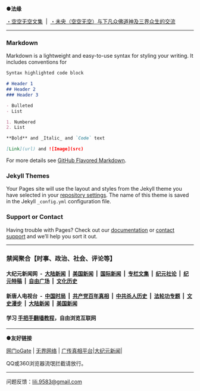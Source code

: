 **●法缘**

[・空空无空文集](https://github.com/lanna2019/lanna2019.github.io/issues/65#issue-454113136) &nbsp;|&nbsp; 
[・未央（空空无空）与下凡众佛道神及三界众生的交流](https://github.com/lanna2019/lanna2019.github.io/issues/64#issue-454107840)

-----------------------------------------------------------

### Markdown

Markdown is a lightweight and easy-to-use syntax for styling your writing. It includes conventions for

```markdown
Syntax highlighted code block

# Header 1
## Header 2
### Header 3

- Bulleted
- List

1. Numbered
2. List

**Bold** and _Italic_ and `Code` text

[Link](url) and ![Image](src)
```

For more details see [GitHub Flavored Markdown](https://guides.github.com/features/mastering-markdown/).

### Jekyll Themes

Your Pages site will use the layout and styles from the Jekyll theme you have selected in your [repository settings](https://github.com/lanna2019/lanna2019.github.io/settings). The name of this theme is saved in the Jekyll `_config.yml` configuration file.

### Support or Contact

Having trouble with Pages? Check out our [documentation](https://help.github.com/categories/github-pages-basics/) or [contact support](https://github.com/contact) and we’ll help you sort it out.

-----------------------------------------------------------

### 禁闻聚合【时事、政治、社会、评论等】


#### 大纪元新闻网 &nbsp;-&nbsp; [大陆新闻](indexes/nsc413.md?t=06100937) &nbsp;|&nbsp; [美国新闻](indexes/nsc412.md?t=06100937) &nbsp;|&nbsp; [国际新闻](indexes/nsc418.md?t=06100937) &nbsp;|&nbsp; [专栏文集](indexes/nsc423.md?t=06100937) &nbsp;|&nbsp; [纪元社论](indexes/nsc422.md?t=06100937) &nbsp;|&nbsp; [纪元特稿](indexes/nsc424.md?t=06100937) &nbsp;|&nbsp; [自由广场](indexes/nsc993.md?t=06100937) &nbsp;|&nbsp; [文化历史](indexes/nsc975.md?t=06100937)

#### 新唐人电视台 &nbsp;-&nbsp; [中国时局](indexes/prog1138.md?t=06100937) &nbsp;|&nbsp; [共产党百年真相](indexes/prog1699.md?t=06100937) &nbsp;|&nbsp; [中共杀人历史](indexes/prog1695.md?t=06100937)  &nbsp;|&nbsp; [法轮功专题](indexes/prog1530.md?t=06100937) &nbsp;|&nbsp; [文史漫步](indexes/prog647.md?t=06100937) &nbsp;|&nbsp; [大陆新闻](indexes/prog204.md?t=06100937) &nbsp;|&nbsp; [美国新闻](indexes/prog203.md?t=06100937)

#### 学习 [手把手翻墙教程](https://github.com/gfw-breaker/guides/wiki)，自由浏览互联网

-----------------------------------------------------------

**●友好链接**

[网门oGate](https://github.com/ogate2/ogate)   | [无界网络](https://github.com/bannedbook/fanqiang/wiki#to-wjw) | [广传真相平台](https://github.com/bannedbook/fanqiang/wiki#gczxpt)|[大纪元新闻](https://git.io/dajiyan)|

QQ或360浏览器流氓拦截请放行。

-----------------------------------------------------------

问题反馈：lili.9583@gmail.com
